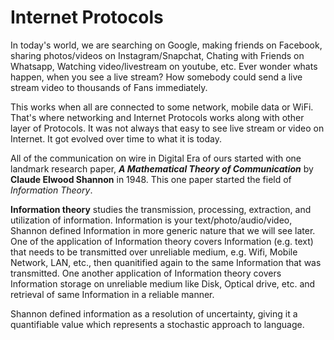 # Internet Protocols

In today's world, we are searching on Google, making friends on Facebook, sharing photos/videos on Instagram/Snapchat, Chating with Friends on Whatsapp, Watching video/livestream on youtube, etc. Ever wonder whats happen, when you see a live stream? How somebody could send a live stream video to thousands of Fans immediately.

This works when all are connected to some network, mobile data or WiFi. That's where networking and Internet Protocols works along with other layer of Protocols. It was not always that easy to see live stream or video on Internet. It got evolved over time to what it is today.

All of the communication on wire in Digital Era of ours started with one landmark research paper, ***A Mathematical Theory of Communication*** by **Claude Elwood Shannon** in 1948. This one paper started the field of *Information Theory*. 

**Information theory** studies the transmission, processing, extraction, and utilization of information. Information is your text/photo/audio/video, Shannon defined Information in more generic nature that we will see later. One of the application of Information theory covers Information (e.g. text) that needs to be transmitted over unreliable medium, e.g. Wifi, Mobile Network, LAN, etc., then quanitified again to the same Information that was transmitted. One another application of Information theory covers Information storage on unreliable medium like Disk, Optical drive, etc. and retrieval of same Information in a reliable manner. 

Shannon defined information as a resolution of uncertainty, giving it a quantifiable value which represents a stochastic approach to language.
<!--stackedit_data:
eyJwcm9wZXJ0aWVzIjoiZXh0ZW5zaW9uczpcbiAgcHJlc2V0Oi
BnZm1cbiIsImhpc3RvcnkiOls2MzcyMzY0NjcsLTY5ODQ4NDgz
MiwtMTg4MDkwNjU0NCwxMjU5NDEzMTM3LDEwODUyMDU1MTYsLT
EyNTI2NjY2MjQsMTEyNzk5MTI1MywtNzU4MTY1NDAwLC0xODkx
NTIzNDcxLDE3ODE2MDkyMTksOTU1MTA1MDYwLDEwNTgyNDk1Nj
EsMTU5MTEyNTY4OCwtMTEwNDMxNDEyMCwtMTE0MjkxMTgwNCwt
NjY5NDEwNDQ4XX0=
-->